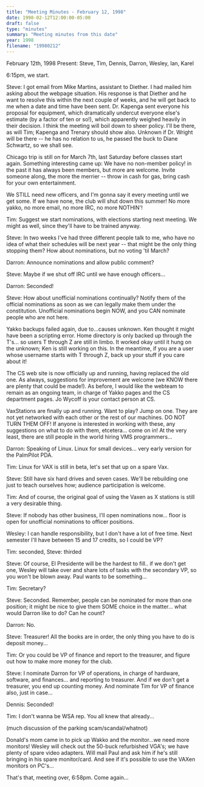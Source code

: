 ```yaml
---
title: "Meeting Minutes - February 12, 1998"
date: 1998-02-12T12:00:00-05:00
draft: false
type: "minutes"
summary: "Meeting minutes from this date"
year: 1998
filename: "19980212"
---
```


 February 12th, 1998 Present: Steve, Tim, Dennis, Darron, Wesley, Ian, Karel </p><p>
6:15pm, we start. </p><p>
Steve: I got email from Mike Martins, assistant to Diether. I had mailed him asking about the webpage situation. His response is that Diether and he want to resolve this within the next couple of weeks, and he will get back to me when a date and time have been sent. Dr. Kapenga sent everyone his proposal for equipment, which dramatically undercut everyone else's estimate (by a factor of ten or so!), which apparently weighed heavily in their decision. I think the meeting will boil down to sheer policy. I'll be there, as will Tim; Kapenga and Trenary should show also. Unknown if Dr. Wright will be there -- he has no relation to us, he passed the buck to Diane Schwartz, so we shall see. </p><p>
Chicago trip is still on for March 7th, last Saturday before classes start again. Something interesting came up: We have no non-member policy! in the past it has always been members, but more are welcome. Invite someone along, the more the merrier -- throw in cash for gas, bring cash for your own entertainment. </p><p>
We STILL need new officers, and I'm gonna say it every meeting until we get some. If we have none, the club will shut down this summer! No more yakko, no more email, no more IRC, no more NOTHIN'! </p><p>
Tim: Suggest we start nominations, with elections starting next meeting. We might as well, since they'll have to be trained anyway. </p><p>
Steve: In two weeks I've had three different people talk to me, who have no idea of what their schedules will be next year -- that might be the only thing stopping them? How about nominations, but no voting 'til March? </p><p>
Darron: Announce nominations and allow public comment? </p><p>
Steve: Maybe if we shut off IRC until we have enough officers... </p><p>
Darron: Seconded! </p><p>
Steve: How about unofficial nominations continually? Notify them of the official nominations as soon as we can legally make them under the constitution. Unofficial nominations begin NOW, and you CAN nominate people who are not here.  </p><p>
Yakko backups failed again, due to...causes unknown. Ken thought it might have been a scripting error. Home directory is only backed up through the T's... so users T through Z are still in limbo. It worked okay until it hung on the unknown; Ken is still working on this. In the meantime, if you are a user whose username starts with T through Z, back up your stuff if you care about it! </p><p>
The CS web site is now officially up and running, having replaced the old one. As always, suggestions for improvement are welcome (we KNOW there are plenty that could be made!). As before, I would like the webteam to remain as an ongoing team, in charge of Yakko pages and the CS department pages. Jo Wycoff is your contact person at CS. </p><p>
VaxStations are finally up and running. Want to play? Jump on one. They are not yet networked with each other or the rest of our machines. DO NOT TURN THEM OFF! If anyone is interested in working with these, any suggestions on what to do with them, etcetera... come on in! At the very least, there are still people in the world hiring VMS programmers... </p><p>
Darron: Speaking of Linux. Linux for small devices... very early version for the PalmPilot PDA. </p><p>
Tim: Linux for VAX is still in beta, let's set that up on a spare Vax. </p><p>
Steve: Still have six hard drives and seven cases. We'll be rebuilding one just to teach ourselves how; audience participation is welcome. </p><p>
Tim: And of course, the original goal of using the Vaxen as X stations is still a very desirable thing. </p><p>
Steve: If nobody has other business, I'll open nominations now... floor is open for unofficial nominations to officer positions. </p><p>
Wesley: I can handle responsibility, but I don't have a lot of free time. Next semester I'll have between 15 and 17 credits, so I could be VP? </p><p>
Tim: seconded, Steve: thirded </p><p>
Steve: Of course, El Presidente will be the hardest to fill.. if we don't get one, Wesley will take over and share lots of tasks with the secondary VP, so you won't be blown away. Paul wants to be something... </p><p>
Tim: Secretary? </p><p>
Steve: Seconded. Remember, people can be nominated for more than one position; it might be nice to give them SOME choice in the matter... what would Darron like to do? Can he count? </p><p>
Darron: No. </p><p>
Steve: Treasurer! All the books are in order, the only thing you have to do is deposit money... </p><p>
Tim: Or you could be VP of finance and report to the treasurer, and figure out how to make more money for the club. </p><p>
Steve: I nominate Darron for VP of operations, in charge of hardware, software, and finances... and reporting to treasurer. And if we don't get a treasurer, you end up counting money. And nominate Tim for VP of finance also, just in case... </p><p>
Dennis: Seconded! </p><p>
Tim: I don't wanna be WSA rep. You all knew that already... </p><p>
(much discussion of the parking scam/scandal/whatnot) </p><p>
Donald's mom came in to pick up Wakko and the monitor...we need more monitors! Wesley will check out the 50-buck refurbished VGA's; we have plenty of spare video adapters. Will mail Paul and ask him if he's still bringing in his spare monitor/card. And see if it's possible to use the VAXen monitors on PC's... </p><p>
That's that, meeting over, 6:58pm. Come again... </p><p>
</p>
